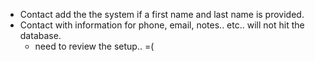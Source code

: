 - Contact add the the system if a first name and last name is provided.
- Contact with information for phone, email, notes.. etc.. will not hit the database.
    - need to review the setup.. =(